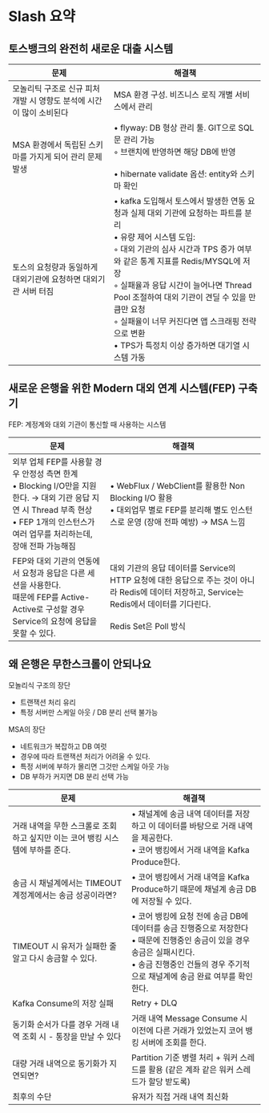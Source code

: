 # Slash 요약

## **토스뱅크의 완전히 새로운 대출 시스템**

| 문제 | 해결책 |
| --- | --- |
| 모놀리틱 구조로 신규 피처 개발 시 영향도 분석에 시간이 많이 소비된다 | MSA 환경 구성. 비즈니스 로직 개별 서비스에서 관리 |
| MSA 환경에서 독립된 스키마를 가지게 되어 관리 문제 발생 | • flyway: DB 형상 관리 툴. GIT으로 SQL문 관리 가능 <br> ◦ 브랜치에 반영하면 해당 DB에 반영 <br><br> • hibernate validate 옵션: entity와 스키마 확인 |
| 토스의 요청량과 동일하게 대외기관에 요청하면 대외기관 서버 터짐 | • kafka 도입해서 토스에서 발생한 연동 요청과 실제 대외 기관에 요청하는 파트를 분리 <br> • 유량 제어 시스템 도입: <br> ◦ 대외 기관의 심사 시간과 TPS 증가 여부와 같은 통계 지표를 Redis/MYSQL에 저장 <br> ◦ 실패율과 응답 시간이 늘어나면 Thread Pool 조절하여 대외 기관이 견딜 수 있을 만큼만 요청 <br> ◦ 실패율이 너무 커진다면 앱 스크래핑 전략으로 변환 <br> • TPS가 특정치 이상 증가하면 대기열 시스템 가동 |

## **새로운 은행을 위한 Modern 대외 연계 시스템(FEP) 구축기**

FEP: 계정계와 대외 기관이 통신할 때 사용하는 시스템

| 문제 | 해결책 |
| --- | --- |
| 외부 업체 FEP를 사용할 경우 안정성 측면 한계 <br> • Blocking I/O만을 지원한다. → 대외 기관 응답 지연 시 Thread 부족 현상 <br> • FEP 1개의 인스턴스가 여러 업무를 처리하는데, 장애 전파 가능해짐 | • WebFlux / WebClient를 활용한 Non Blocking I/O 활용 <br> • 대외업무 별로 FEP를 분리해 별도 인스턴스로 운영 (장애 전파 예방) → MSA 느낌 |
| FEP와 대외 기관의 연동에서 요청과 응답은 다른 세션을 사용한다. <br> 때문에 FEP를 Active-Active로 구성할 경우 Service의 요청에 응답을 못할 수 있다. | 대외 기관의 응답 데이터를 Service의 HTTP 요청에 대한 응답으로 주는 것이 아니라 Redis에 데이터 저장하고, Service는 Redis에서 데이터를 기다린다. <br><br> Redis Set은 Poll 방식 |

## **왜 은행은 무한스크롤이 안되나요**

모놀리식 구조의 장단

- 트랜잭션 처리 유리
- 특정 서버만 스케일 아웃 / DB 분리 선택 불가능

MSA의 장단

- 네트워크가 복잡하고 DB 여럿
- 경우에 따라 트랜잭션 처리가 어려울 수 있다.
- 특정 서버에 부하가 몰리면 그것만 스케일 아웃 가능
- DB 부하가 커지면 DB 분리 선택 가능

| 문제 | 해결책 |
| --- | --- |
| 거래 내역을 무한 스크롤로 조회하고 싶지만 이는 코어 뱅킹 시스템에 부하를 준다. | • 채널계에 송금 내역 데이터를 저장하고 이 데이터를 바탕으로 거래 내역을 제공한다. <br> • 코어 뱅킹에서 거래 내역을 Kafka Produce한다. |
| 송금 시 채널계에서는 TIMEOUT 계정계에서는 송금 성공이라면? | • 코어 뱅킹에서 거래 내역을 Kafka Produce하기 때문에 채널계 송금 DB에 저장될 수 있다. |
| TIMEOUT 시 유저가 실패한 줄 알고 다시 송금할 수 있다. | • 코어 뱅킹에 요청 전에 송금 DB에 데이터를 송금 진행중으로 저장한다 <br> • 때문에 진행중인 송금이 있을 경우 송금은 실패시킨다. <br> • 송금 진행중인 건들의 경우 주기적으로 채널계에 송금 완료 여부를 확인한다. |
| Kafka Consume의 저장 실패 | Retry + DLQ |
| 동기화 순서가 다를 경우 거래 내역 조회 시 - 통장을 만날 수 있다 | 거래 내역 Message Consume 시 이전에 다른 거래가 있었는지 코어 뱅킹 서버에 조회를 한다. |
| 대량 거래 내역으로 동기화가 지연되면? | Partition 기준 병렬 처리 + 워커 스레드를 활용 (같은 계좌 같은 워커 스레드가 할당 받도록) |
| 최후의 수단 | 유저가 직접 거래 내역 최신화 |
